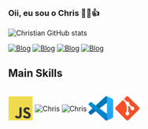 ### Oii, eu sou o Chris 👋🤠👍
![Christian GitHub stats](https://github-readme-stats.vercel.app/api?username=barrinhO&show_icons=true&theme=tokyonight)

[![Blog](https://img.shields.io/badge/Instagram-E4405F?style=for-the-badge&logo=instagram&logoColor=white)](https://www.instagram.com/yobarrinho/)
[![Blog](https://img.shields.io/badge/Discord-7289DA?style=for-the-badge&logo=discord&logoColor=white)](https://discord.com/invite/ZYgCjFU9cZ)
[![Blog](https://img.shields.io/badge/TikTok-000000?style=for-the-badge&logo=tiktok&logoColor=white)](https://www.tiktok.com/@yo_barrinhosgg)
[![Blog](https://img.shields.io/badge/Steam-000000?style=for-the-badge&logo=steam&logoColor=white)](https://steamcommunity.com/profiles/76561199232568773/)



## Main Skills

<div style="display: inline_block"><br>
  <img align="center" alt="Chris" height="50" width="50" src="https://raw.githubusercontent.com/devicons/devicon/master/icons/javascript/javascript-original.svg">
  <img align="center" alt="Chris" height="50" width="50" src="https://github.com/barrinhO/barrinhO/assets/155912614/b4accb6e-6918-47f2-b496-ef90f9ccbe2b">
  <img align="center" alt="Chris" height="50" width="50" src="https://github.com/barrinhO/barrinhO/assets/155912614/2a1cb989-6e53-48b6-90f6-7c913874a41f">
  <img align="center" alt="Chris" height="50" width="50" src="https://raw.githubusercontent.com/devicons/devicon/master/icons/vscode/vscode-original.svg">
  <img align="center" alt="Chris" height="50" width="50" src="https://raw.githubusercontent.com/devicons/devicon/master/icons/git/git-original.svg">
<div/>




